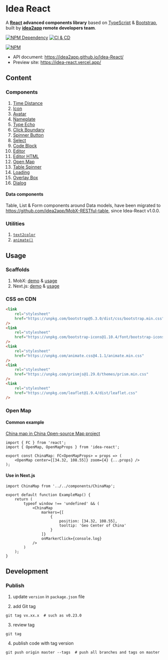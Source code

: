 # Idea React

A **[React][1] advanced components library** based on [TypeScript][2] & [Bootstrap][3], built by **[idea2app][4] remote developers team**.

[![NPM Dependency](https://david-dm.org/idea2app/Idea-React.svg)][5]
[![CI & CD](https://github.com/idea2app/Idea-React/actions/workflows/main.yml/badge.svg)][6]

[![NPM](https://nodei.co/npm/idea-react.png?downloads=true&downloadRank=true&stars=true)][7]

-   API document: https://idea2app.github.io/Idea-React/
-   Preview site: https://idea-react.vercel.app/

## Content

### Components

1. [Time Distance](source/TimeDistance.tsx)
2. [Icon](source/Icon.tsx)
3. [Avatar](source/Avatar.tsx)
4. [Nameplate](source/Nameplate.tsx)
5. [Type Echo](source/TypeEcho.tsx)
6. [Click Boundary](source/ClickBoundary.tsx)
7. [Spinner Button](source/SpinnerButton.tsx)
8. [Select](source/Select.tsx)
9. [Code Block](source/CodeBlock.tsx)
10. [Editor](source/Editor.tsx)
11. [Editor HTML](source/EditorHTML.tsx)
12. [Open Map](source/OpenMap/index.tsx)
13. [Table Spinner](source/TableSpinner.tsx)
14. [Loading](source/Loading.tsx)
15. [Overlay Box](source/OverlayBox.tsx)
16. [Dialog](source/Dialog.tsx)

#### Data components

Table, List & Form components around Data models, have been migrated to https://github.com/idea2app/MobX-RESTful-table, since Idea-React v1.0.0.

### Utilities

1. [`text2color`](source/color.ts)
2. [`animate()`](source/animate.ts)

## Usage

### Scaffolds

1. MobX: [demo][8] & [usage][9]
2. Next.js: [demo][10] & [usage][11]

### CSS on CDN

```html
<link
    rel="stylesheet"
    href="https://unpkg.com/bootstrap@5.3.0/dist/css/bootstrap.min.css"
/>
<link
    rel="stylesheet"
    href="https://unpkg.com/bootstrap-icons@1.10.4/font/bootstrap-icons.css"
/>
<link
    rel="stylesheet"
    href="https://unpkg.com/animate.css@4.1.1/animate.min.css"
/>
<link
    rel="stylesheet"
    href="https://unpkg.com/prismjs@1.29.0/themes/prism.min.css"
/>
<link
    rel="stylesheet"
    href="https://unpkg.com/leaflet@1.9.4/dist/leaflet.css"
/>
```

### Open Map

#### Common example

[China map in China Open-source Map project][12]

```tsx
import { FC } from 'react';
import { OpenMap, OpenMapProps } from 'idea-react';

export const ChinaMap: FC<OpenMapProps> = props => (
    <OpenMap center={[34.32, 108.55]} zoom={4} {...props} />
);
```

#### Use in Next.js

```tsx
import ChinaMap from '../../components/ChinaMap';

export default function ExampleMap() {
    return (
        typeof window !== 'undefined' && (
            <ChinaMap
                markers={[
                    {
                        position: [34.32, 108.55],
                        tooltip: 'Geo Center of China'
                    }
                ]}
                onMarkerClick={console.log}
            />
        )
    );
}
```

## Development

### Publish

1. update `version` in `package.json` file

2. add Git tag

```shell
git tag vx.xx.x  # such as v0.23.0
```

3. review tag

```shell
git tag
```

4. publish code with tag version

```shell
git push origin master --tags  # push all branches and tags on master
```

[1]: https://reactjs.org/
[2]: https://www.typescriptlang.org/
[3]: https://getbootstrap.com/
[4]: https://idea2app.github.io/
[5]: https://david-dm.org/idea2app/Idea-React
[6]: https://github.com/idea2app/Idea-React/actions/workflows/main.yml
[7]: https://nodei.co/npm/idea-react/
[8]: https://idea2app.github.io/React-MobX-Bootstrap-ts/
[9]: https://github.com/idea2app/React-MobX-Bootstrap-ts/blob/master/src/page/Component.tsx
[10]: https://next-bootstrap-ts.vercel.app/
[11]: https://github.com/idea2app/next-bootstrap-ts/blob/main/pages/component.tsx
[12]: https://github.com/kaiyuanshe/kaiyuanshe.github.io/blob/04d6311a6bd7f131e214034801a42f5044c87133/components/ChinaMap.tsx
